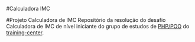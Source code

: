 #Calculadora IMC

#Projeto Calculadora de IMC
Repositório da resolução do desafio Calculadora de IMC de nível iniciante do grupo de estudos de [PHP/POO](https://github.com/training-center/php-study-group) do [training-center](https://github.com/training-center).


